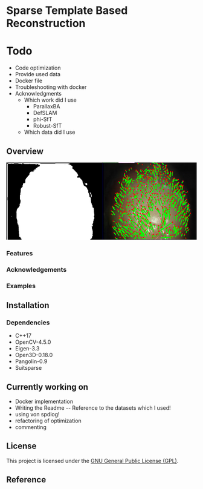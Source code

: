 <h1> Sparse Template Based Reconstruction </h1>

# Todo 
* Code optimization
* Provide used data
* Docker file
* Troubleshooting with docker
* Acknowledgments
    * Which work did I use
        * ParallaxBA
        * DefSLAM
        * phi-SfT
        * Robust-SfT
    * Which data did I use


## Overview
![Alternativer Text](./data/image.png)



### Features

### Acknowledgements

### Examples

## Installation
### Dependencies
<ul>
    <li>C++17</li>
    <li>OpenCV-4.5.0</li>
    <li>Eigen-3.3</li>
    <li>Open3D-0.18.0</li>
    <li>Pangolin-0.9</li>
    <li>Suitsparse</li>
</ul>

## Currently working on
- Docker implementation
- Writing the Readme
-- Reference to the datasets which I used!
- using von spdlog!
- refactoring of optimization
- commenting

## License

This project is licensed under the [GNU General Public License (GPL)](https://www.gnu.org/licenses/gpl-3.0.html).


## Reference